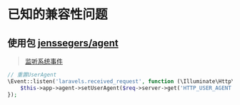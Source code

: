 # 已知的兼容性问题

## 使用包 [jenssegers/agent](https://github.com/jenssegers/agent)
> [监听系统事件](https://github.com/hhxsv5/laravel-s/blob/master/README-CN.md#%E7%B3%BB%E7%BB%9F%E4%BA%8B%E4%BB%B6)

```PHP
// 重置UserAgent
\Event::listen('laravels.received_request', function (\Illuminate\Http\Request $req) {
    $this->app->agent->setUserAgent($req->server->get('HTTP_USER_AGENT'));
});
```